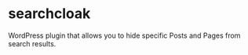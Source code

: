 # searchcloak
WordPress plugin that allows you to hide specific Posts and Pages from search results.
